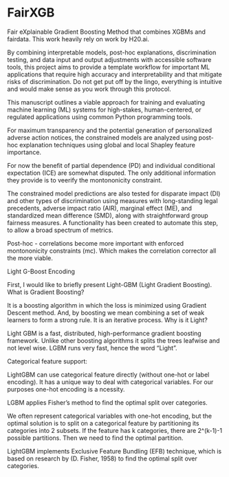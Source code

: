 # FairXGB
Fair eXplainable Gradient Boosting Method that combines XGBMs and fairdata. This work heavily rely on work by H20.ai. 

By combining interpretable models, post-hoc explanations, discrimination testing, and data input and output adjustments with accessible software tools, this project aims to provide a template workflow for important ML applications that require high accuracy and interpretability and that mitigate risks of discrimination. Do not get put off by the lingo, everything is intuitive and would make sense as you work through this protocol. 

This manuscript outlines a viable approach for training and evaluating machine learning (ML) systems for high-stakes, human-centered, or regulated applications using common Python programming tools.

For maximum transparency and the potential generation of personalized adverse action notices, the constrained models are analyzed using post-hoc explanation techniques using global and local Shapley feature importance.

For now the benefit of partial dependence (PD) and individual conditional expectation (ICE) are somewhat disputed. The only additional information they provide is to veerify the montononicity constraint.

The constrained model predictions are also tested for disparate impact (DI) and other types of discrimination using measures with long-standing legal precedents, adverse impact ratio (AIR), marginal effect (ME), and standardized mean difference (SMD), along with straightforward group fairness measures. A functionality has been created to automate this step, to allow a broad spectrum of metrics. 

Post-hoc - correlations become more important with enforced montononicity constraints (mc). Which makes the correlation corrector all the more viable. 



Light G-Boost Encoding

First, I would like to briefly present Light-GBM (Light Gradient Boosting).
What is Gradient Boosting?

It is a boosting algorithm in which the loss is minimized using Gradient Descent method. And, by boosting we mean combining a set of weak learners to form a strong rule. It is an iterative process.
Why is it Light?

Light GBM is a fast, distributed, high-performance gradient boosting framework. Unlike other boosting algorithms it splits the trees leafwise and not level wise. LGBM runs very fast, hence the word “Light”.


Categorical feature support:

LightGBM can use categorical feature directly (without one-hot or label encoding). It has a unique way to deal with categorical variables. For our purposes one-hot encoding is a ncessity.

LGBM applies Fisher’s method to find the optimal split over categories.

We often represent categorical variables with one-hot encoding, but the optimal solution is to split on a categorical feature by partitioning its categories into 2 subsets.
If the feature has k categories, there are 2^(k-1)-1 possible partitions. Then we need to find the optimal partition.

LightGBM implements Exclusive Feature Bundling (EFB) technique, which is based on research by (D. Fisher, 1958) to find the optimal split over categories.

